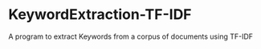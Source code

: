 KeywordExtraction-TF-IDF
========================

A program to extract Keywords from a corpus of documents using TF-IDF
